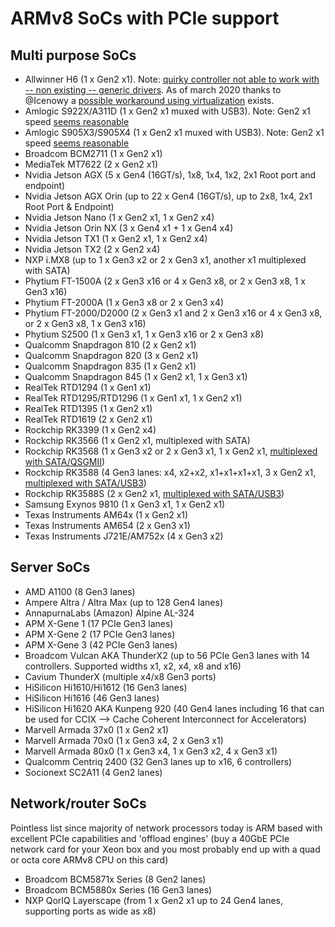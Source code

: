 # ARMv8 SoCs with PCIe support

## Multi purpose SoCs

* Allwinner H6 (1 x Gen2 x1). Note: [quirky controller not able to work with -- non existing -- generic drivers](https://linux-sunxi.org/Mainlining_Effort#cite_note-h6-pcie-4). As of march 2020 thanks to @Icenowy a [possible workaround using virtualization](https://forum.armbian.com/topic/13529-a-try-on-utilizing-h6-pcie-with-virtualization/) exists.
* Amlogic S922X/A311D (1 x Gen2 x1 muxed with USB3). Note: Gen2 x1 speed [seems reasonable](https://www.cnx-software.com/2019/05/14/khadas-vim3-amlogic-s922x-board-m-2-nvme-ssd-wifi-5-bluetooth-5/#comment-562858)
* Amlogic S905X3/S905X4 (1 x Gen2 x1 muxed with USB3). Note: Gen2 x1 speed [seems reasonable](https://forum.odroid.com/viewtopic.php?f=29&t=40609)
* Broadcom BCM2711 (1 x Gen2 x1)
* MediaTek MT7622 (2 x Gen2 x1)
* Nvidia Jetson AGX (5 x Gen4 (16GT/s), 1x8, 1x4, 1x2, 2x1 Root port and endpoint)
* Nvidia Jetson AGX Orin (up to 22 x Gen4 (16GT/s), up to 2x8, 1x4, 2x1 Root Port & Endpoint)
* Nvidia Jetson Nano (1 x Gen2 x1, 1 x Gen2 x4)
* Nvidia Jetson Orin NX (3 x Gen4 x1 + 1 x Gen4 x4)
* Nvidia Jetson TX1 (1 x Gen2 x1, 1 x Gen2 x4)
* Nvidia Jetson TX2 (2 x Gen2 x4)
* NXP i.MX8 (up to 1 x Gen3 x2 or 2 x Gen3 x1, another x1 multiplexed with SATA)
* Phytium FT-1500A (2 x Gen3 x16 or 4 x Gen3 x8, or 2 x Gen3 x8, 1 x Gen3 x16)
* Phytium FT-2000A (1 x Gen3 x8 or 2 x Gen3 x4)
* Phytium FT-2000/D2000 (2 x Gen3 x1 and 2 x Gen3 x16 or 4 x Gen3 x8, or 2 x Gen3 x8, 1 x Gen3 x16)
* Phytium S2500 (1 x Gen3 x1, 1 x Gen3 x16 or 2 x Gen3 x8)
* Qualcomm Snapdragon 810 (2 x Gen2 x1)
* Qualcomm Snapdragon 820 (3 x Gen2 x1)
* Qualcomm Snapdragon 835 (1 x Gen2 x1)
* Qualcomm Snapdragon 845 (1 x Gen2 x1, 1 x Gen3 x1)
* RealTek RTD1294 (1 x Gen1 x1)
* RealTek RTD1295/RTD1296 (1 x Gen1 x1, 1 x Gen2 x1)
* RealTek RTD1395 (1 x Gen2 x1)
* RealTek RTD1619 (2 x Gen2 x1)
* Rockchip RK3399 (1 x Gen2 x4)
* Rockchip RK3566 (1 x Gen2 x1, multiplexed with SATA)
* Rockchip RK3568 (1 x Gen3 x2 or 2 x Gen3 x1, 1 x Gen2 x1, [multiplexed with SATA/QSGMII](https://www.cnx-software.com/2020/12/16/rockchip-rk3566-and-rk3568-datasheets-and-features-comparison/))
* Rockchip RK3588 (4 Gen3 lanes: x4, x2+x2, x1+x1+x1+x1, 3 x Gen2 x1, [multiplexed with SATA/USB3](https://www.cnx-software.com/2021/12/16/rockchip-rk3588-datasheet-sbc-coming-soon/))
* Rockchip RK3588S (2 x Gen2 x1, [multiplexed with SATA/USB3](https://www.cnx-software.com/2022/01/12/rockchip-rk3588s-cost-optimized-cortex-a76-a55-processor/))
* Samsung Exynos 9810 (1 x Gen3 x1, 1 x Gen2 x1)
* Texas Instruments AM64x (1 x Gen2 x1)
* Texas Instruments AM654 (2 x Gen3 x1)
* Texas Instruments J721E/AM752x (4 x Gen3 x2)

## Server SoCs

* AMD A1100 (8 Gen3 lanes)
* Ampere Altra / Altra Max (up to 128 Gen4 lanes)
* AnnapurnaLabs (Amazon) Alpine AL-324
* APM X-Gene 1 (17 PCIe Gen3 lanes)
* APM X-Gene 2 (17 PCIe Gen3 lanes)
* APM X-Gene 3 (42 PCIe Gen3 lanes)
* Broadcom Vulcan AKA ThunderX2 (up to 56 PCIe Gen3 lanes with 14 controllers. Supported widths x1, x2, x4, x8 and x16)
* Cavium ThunderX (multiple x4/x8 Gen3 ports)
* HiSilicon Hi1610/Hi1612 (16 Gen3 lanes)
* HiSilicon Hi1616 (46 Gen3 lanes)
* HiSilicon Hi1620 AKA Kunpeng 920 (40 Gen4 lanes including 16 that can be used for CCIX --> Cache Coherent Interconnect for Accelerators)
* Marvell Armada 37x0 (1 x Gen2 x1)
* Marvell Armada 70x0 (1 x Gen3 x4, 2 x Gen3 x1)
* Marvell Armada 80x0 (1 x Gen3 x4, 1 x Gen3 x2, 4 x Gen3 x1)
* Qualcomm Centriq 2400 (32 Gen3 lanes up to x16, 6 controllers)
* Socionext SC2A11 (4 Gen2 lanes)

## Network/router SoCs

Pointless list since majority of network processors today is ARM based with excellent PCIe capabilities and 'offload engines' (buy a 40GbE PCIe network card for your Xeon box and you most probably end up with a quad or octa core ARMv8 CPU on this card)

* Broadcom BCM5871x Series (8 Gen2 lanes)
* Broadcom BCM5880x Series (16 Gen3 lanes)
* NXP QorIQ Layerscape (from 1 x Gen2 x1 up to 24 Gen4 lanes, supporting ports as wide as x8)
